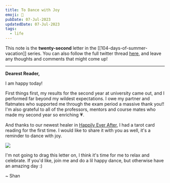 ```yaml
---
title: To Dance with Joy
emoji: 💃
pubDate: 07-Jul-2023
updatedDate: 07-Jul-2023
tags:
  - life
---
```


This note is the **twenty-second** letter in the [[104-days-of-summer-vacation]] series. You can also follow the full twitter thread [here](https://twitter.com/solderneer/status/1668911213810716672), and leave any thoughts and comments that might come up!

---

**Dearest Reader,**

I am happy today!

First things first, my results for the second year at university came out, and I performed far beyond my wildest expectations. I owe my partner and flatmates who supported me through the exam period a massive thank you!! I'm also grateful to all of the professors, mentors and course mates who made my second year so enriching 💗.

And thanks to our newest healer in [Happily Ever After](https://hea.care/), I had a tarot card reading for the first time. I would like to share it with you as well, it's a reminder to dance with joy.

![](https://files.solderneer.me/blog/to-dance-with-joy/1.jpg)

I'm not going to drag this letter on, I think it's time for me to relax and celebrate. If you'd like, join me and do a lil happy dance, but otherwise have an amazing day :)

~ Shan

